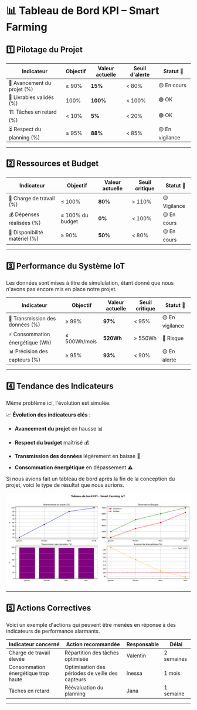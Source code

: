 # 📊 Tableau de Bord KPI – Smart Farming  

## 1️⃣ Pilotage du Projet  

| Indicateur | Objectif | Valeur actuelle | Seuil d'alerte | Statut 🚦 |
|------------|----------|----------------|---------------|------------|
| 📅 Avancement du projet (%) | ≥ 90% | **15%** | < 80% | 🟡 En cours |
| 📑 Livrables validés (%) | 100% | **100%** | < 100% | 🟢 OK |
| 🏗 Tâches en retard (%) | < 10% | **5%** | < 20% | 🟢 OK |
| ⏳ Respect du planning (%) | ≥ 95% | **88%** | < 85% | 🟡 En vigilance |

---

## 2️⃣ Ressources et Budget  

| Indicateur | Objectif | Valeur actuelle | Seuil critique | Statut 🚦 |
|------------|----------|----------------|---------------|------------|
| 👥 Charge de travail (%) | ≤ 100% | **80%** | > 110% | 🟡 Vigilance |
| 💰 Dépenses réalisées (%) | ≤ 100% du budget | **0%** | < 100% | 🟡 En cours |
| 🔧 Disponibilité matériel (%) | ≥ 90% | **50%** | < 80% | 🟡 En cours |

---

## 3️⃣ Performance du Système IoT  

Les données sont mises à titre de simululation, étant donné que nous n'avons pas encore mis en place notre projet. 

| Indicateur | Objectif | Valeur actuelle | Seuil critique | Statut 🚦 |
|------------|----------|----------------|---------------|------------|
| 📡 Transmission des données (%) | ≥ 99% | **97%** | < 95% | 🟡 En vigilance |
| ⚡ Consommation énergétique (Wh) | ≤ 500Wh/mois | **520Wh** | > 550Wh | 🔴 Risque |
| 📊 Précision des capteurs (%) | ≥ 95% | **93%** | < 90% | 🟡 En alerte |

---

## 4️⃣ Tendance des Indicateurs  

Même problème ici, l'évolution est simulée.

📈 **Évolution des indicateurs clés** :  

- **Avancement du projet** en hausse 📊

- **Respect du budget** maîtrisé 💰  

- **Transmission des données** légèrement en baisse 📡  

- **Consommation énergétique** en dépassement ⚠️  

Si nous avions fait un tableau de bord après la fin de la conception du projet, voici le type de résultat que nous aurions.

![graphes des kpi](csv-kpi/graphes.png)

---

## 5️⃣ Actions Correctives  

Voici un exemple d'actions qui peuvent être menées en réponse à des indicateurs de performance alarmants.

| Indicateur concerné | Action recommandée | Responsable | Délai |
|---------------------|-------------------|-------------|-------|
| Charge de travail élevée | Répartition des tâches optimisée | Valentin | 2 semaines |
| Consommation énergétique trop haute | Optimisation des périodes de veille des capteurs | Inessa | 1 mois |
| Tâches en retard | Réévaluation du planning | Jana | 1 semaine |

---
